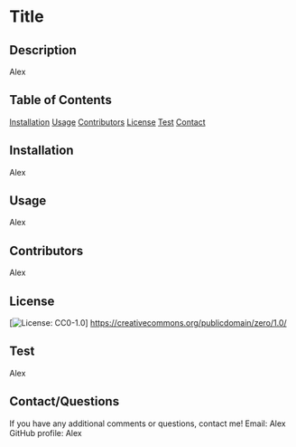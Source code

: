 
# Title

## Description
Alex

## Table of Contents
[Installation](#installation)
[Usage](#usage)
[Contributors](#contributors)
[License](#license)
[Test](#test)
[Contact](#contact)

## Installation
Alex

## Usage
Alex

## Contributors
Alex

## License
[![License: CC0-1.0](https://img.shields.io/badge/License-CC0%201.0-lightgrey.svg)] https://creativecommons.org/publicdomain/zero/1.0/

## Test
Alex

## Contact/Questions
If you have any additional comments or questions, contact me!
Email: Alex
GitHub profile: Alex
